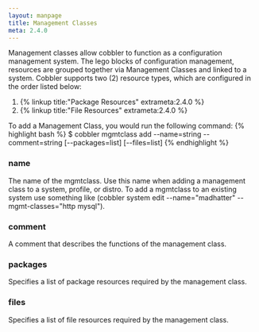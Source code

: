 ```yaml
---
layout: manpage
title: Management Classes
meta: 2.4.0
---
```

Management classes allow cobbler to function as a configuration management system.  The lego blocks of configuration management, resources are grouped together via Management Classes and linked to a system. Cobbler supports two (2) resource types, which are configured in the order listed below:

1. {% linkup title:"Package Resources" extrameta:2.4.0 %}
2. {% linkup title:"File Resources" extrameta:2.4.0 %}
  
  
To add a Management Class, you would run the following command:
{% highlight bash %}
$ cobbler mgmtclass add --name=string --comment=string [--packages=list] [--files=list]
{% endhighlight %}

### name
The name of the mgmtclass. Use this name when adding a management class to a system, profile, or distro. To add a mgmtclass to an existing system use something like (cobbler system edit --name="madhatter" --mgmt-classes="http mysql").

### comment
A comment that describes the functions of the management class.

### packages
Specifies a list of package resources required by the management class.

### files
Specifies a list of file resources required by the management class.